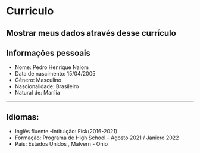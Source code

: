# **Curriculo**
Mostrar  meus dados através desse currículo  
---

## Informaçôes pessoais
- Nome: Pedro Henrique Nalom
- Data de nascimento: 15/04/2005
- Gênero: Masculino
- Nascionalidade: Brasileiro
- Natural de: Marília
---
## Idiomas: 
- Inglês fluente
-Intituição: Fisk(2016-2021)
- Formação: Programa de High School - Agosto 2021 / Janiero 2022
- País: Estados Unidos , Malvern - Ohio